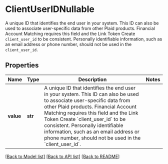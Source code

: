 # ClientUserIDNullable

A unique ID that identifies the end user in your system. This ID can also be used to associate user-specific data from other Plaid products. Financial Account Matching requires this field and the Link Token Create `client_user_id` to be consistent. Personally identifiable information, such as an email address or phone number, should not be used in the `client_user_id`.

## Properties
Name | Type | Description | Notes
------------ | ------------- | ------------- | -------------
**value** | **str** | A unique ID that identifies the end user in your system. This ID can also be used to associate user-specific data from other Plaid products. Financial Account Matching requires this field and the Link Token Create &#x60;client_user_id&#x60; to be consistent. Personally identifiable information, such as an email address or phone number, should not be used in the &#x60;client_user_id&#x60;. | 

[[Back to Model list]](../README.md#documentation-for-models) [[Back to API list]](../README.md#documentation-for-api-endpoints) [[Back to README]](../README.md)


